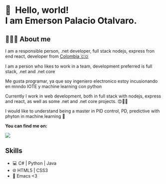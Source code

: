 👋 &nbsp;Hello, world! <br/> I am Emerson Palacio Otalvaro.
======
##  👨🏻‍💻  About me

I am a responsible person, .net developer, full stack nodejs, express fron end react, developer from [Colombia 🇨🇴](https://www.google.com/maps/place/Colombia/@4,-72z/) 

I am a person who likes to work in a team, development preferred is full stack, .net and .net core

Me gusta programar, ya que soy ingeniero electronico estoy incusionando en mnndo IOTE y machine learning con python

Currently I work in web development, both in full stack with nodejs, express and react, as well as some .net and .net core projects. 😍🥰🧡

I would like to understand being a master in PID control, PD, predictive with phyton in machine learning 🧠

**You can find me on:**


[<img src="https://img.shields.io/badge/linkedin-%230077B5.svg?&style=for-the-badge&logo=linkedin&logoColor=white"/>](www.linkedin.com/in/emersonpalacio)

## Skills

* 💻  C# | Python | Java
* 🌐  HTML5 | CSS3
* 🔧  Emacs <3


